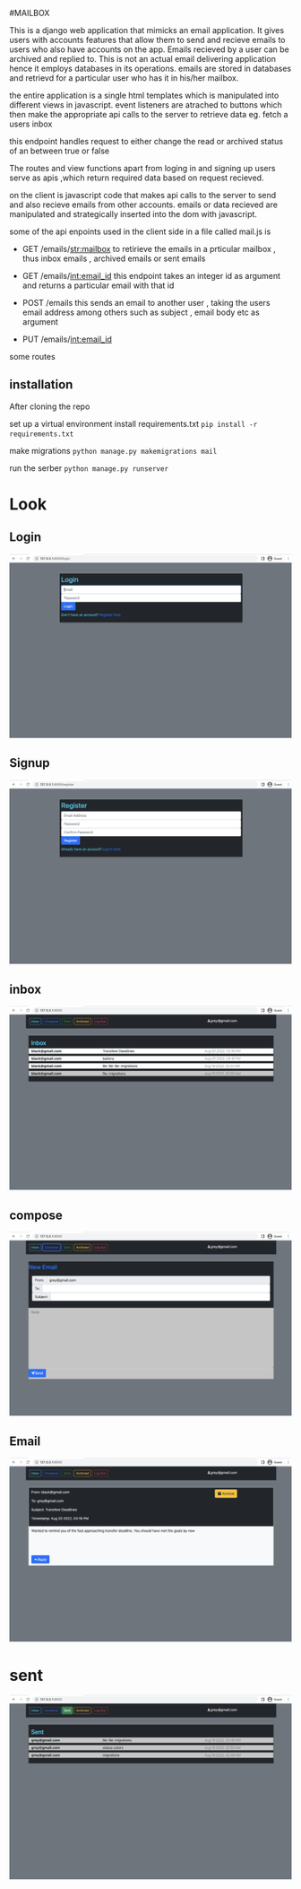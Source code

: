 
#MAILBOX

This is a django web application that mimicks an email application. It gives users with accounts features that allow them to send and recieve emails to users who also have accounts on the app. Emails recieved by a user can be archived and replied to. This is not an actual email delivering application hence it employs databases in its operations. emails are stored in databases and retrievd for a particular user who has it in his/her mailbox.


the entire application is a single html templates which is manipulated into different views in javascript. event listeners are atrached to buttons which then make the appropriate api calls to the server to retrieve data eg. fetch a users inbox 


this endpoint handles request to either change the read or archived status of an between true or false

The routes and view functions apart from loging in and signing up users serve as apis ,which return required data based on request recieved. 

on the client is javascript code that makes api calls to the server  to send and also recieve emails from other accounts. emails or data recieved are manipulated and strategically inserted into the dom with javascript.




some of the api enpoints used in the client side in a file called mail.js is 

* GET /emails/<str:mailbox>
    to retirieve the emails in a prticular mailbox , thus inbox emails , archived emails or sent emails

* GET /emails/<int:email_id>
  this endpoint  takes an integer id as argument and returns a  particular email with  that id

* POST /emails
    this  sends an email to another user , taking the users email address among others such as subject , email body etc as argument 

* PUT /emails/<int:email_id>


some routes 



## installation
After cloning the repo

set up a virtual environment
install requirements.txt  `pip install -r requirements.txt`

make migrations `python manage.py makemigrations mail`

run the serber  `python manage.py runserver`



# Look

## Login

![login page](/page_views/login.png)


## Signup

![register page](/page_views/register.png)

## inbox

![inbox page](/page_views/inbox.png)


## compose

![compose page](/page_views/compose.png)

## Email

![email page](/page_views/email_view.png)


# sent 
![sent page](/page_views/sent.png)

